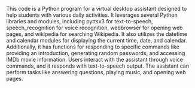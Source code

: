 This code is a Python program for a virtual desktop assistant designed to help students with various daily activities. It leverages several Python libraries and modules, including pyttsx3 for text-to-speech, speech_recognition for voice recognition, webbrowser for opening web pages, and wikipedia for searching Wikipedia. It also utilizes the datetime and calendar modules for displaying the current time, date, and calendar. Additionally, it has functions for responding to specific commands like providing an introduction, generating random passwords, and accessing IMDb movie information. Users interact with the assistant through voice commands, and it responds with text-to-speech output. The assistant can perform tasks like answering questions, playing music, and opening web pages.

